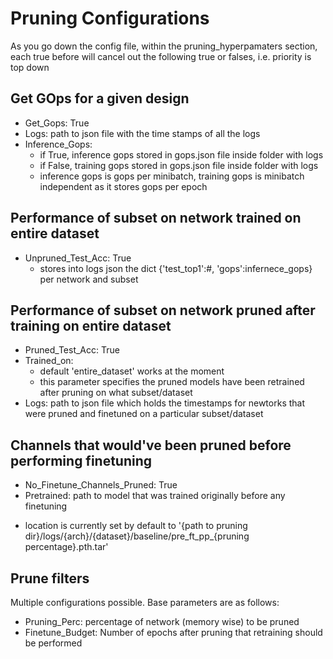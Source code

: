 # Pruning Configurations 
As you go down the config file, within the pruning_hyperpamaters section, each true before will cancel out the following true or falses, i.e. priority is top down

## Get GOps for a given design
- Get\_Gops: True
- Logs: path to json file with the time stamps of all the logs  
- Inference\_Gops: 
    * if True, inference gops stored in gops.json file inside folder with logs 
    * if False, training gops stored in gops.json file inside folder with logs
    * inference gops is gops per minibatch, training gops is minibatch independent as it stores gops per epoch

## Performance of subset on network trained on entire dataset
- Unpruned\_Test\_Acc: True
    * stores into logs json the dict {'test_top1':#, 'gops':infernece\_gops} per network and subset

## Performance of subset on network pruned after training on entire dataset 
- Pruned\_Test\_Acc: True
- Trained\_on: 
    * default 'entire\_dataset' works at the moment 
    * this parameter specifies the pruned models have been retrained after pruning on what subset/dataset
- Logs: path to json file which holds the timestamps for newtorks that were pruned and finetuned on a particular subset/dataset 

## Channels that would've been pruned before performing finetuning
- No_Finetune_Channels_Pruned: True
- Pretrained: path to model that was trained originally before any finetuning

* location is currently set by default to '{path to pruning dir}/logs/{arch}/{dataset}/baseline/pre\_ft\_pp\_{pruning percentage}.pth.tar'

## Prune filters 
Multiple configurations possible. Base parameters are as follows: 
- Pruning_Perc: percentage of network (memory wise) to be pruned
- Finetune_Budget: Number of epochs after pruning that retraining should be performed 
